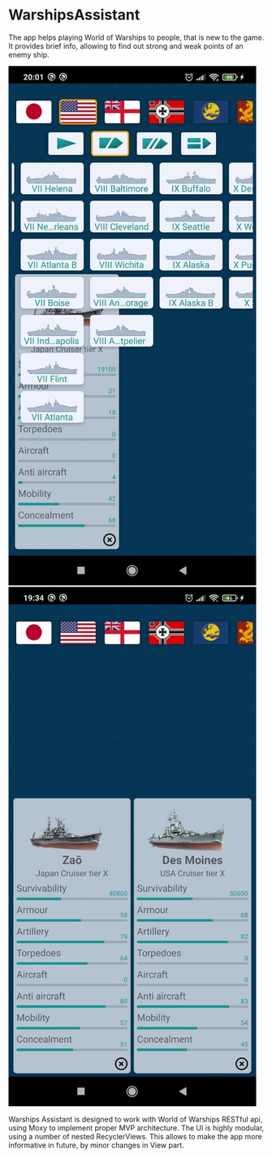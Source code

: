 # WarshipsAssistant

The app helps playing World of Warships to people, that is new to the game. It provides brief info, allowing to find out strong and weak points of an enemy ship.

![alt text](https://github.com/DrPlacid/WarshipsAssistant/blob/master/photo_2020-11-04_20-04-44.jpg?raw=true)
![alt text](https://github.com/DrPlacid/WarshipsAssistant/blob/master/photo_2020-11-05_19-36-53.jpg?raw=true)

Warships Assistant is designed to work with World of Warships RESTful api, using Moxy to implement proper MVP architecture. 
The UI is highly modular, using a number of nested RecyclerViews. This allows to make the app more informative in future, by minor changes in View part.
